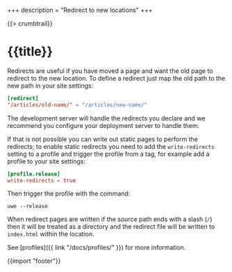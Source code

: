 +++
description = "Redirect to new locations"
+++

{{> crumbtrail}}

# {{title}}

Redirects are useful if you have moved a page and want the old page to redirect to the new location. To define a redirect just map the old path to the new path in your site settings:

```toml
[redirect]
"/articles/old-name/" = "/articles/new-name/"
```

The development server will handle the redirects you declare and we recommend you configure your deployment server to handle them.

If that is not possible you can write out static pages to perform the redirects; to enable static redirects you need to add the `write-redirects` setting to a profile and trigger the profile from a tag, for example add a profile to your site settings:

```toml
[profile.release]
write-redirects = true
```

Then trigger the profile with the command:

```text
uwe --release
```

When redirect pages are written if the source path ends with a slash (`/`) then it will be treated as a directory and the redirect file will be written to `index.html` within the location.

See [profiles]({{ link "/docs/profiles/" }}) for more information.

{{import "footer"}}

